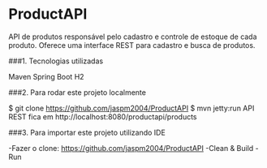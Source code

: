 # ProductAPI

API de produtos responsável pelo cadastro e controle de estoque de cada produto. 
Oferece uma interface REST para cadastro e busca de produtos.

###1. Tecnologias utilizadas

Maven
Spring Boot
H2

###2. Para rodar este projeto localmente

$ git clone https://github.com/jaspm2004/ProductAPI
$ mvn jetty:run
API REST fica em http://localhost:8080/productapi/products

###3. Para importar este projeto utilizando IDE

-Fazer o clone: https://github.com/jaspm2004/ProductAPI
-Clean & Build
-Run
